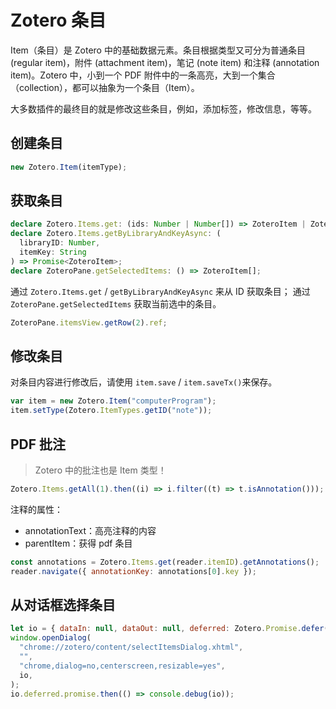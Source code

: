 # Zotero 条目

Item（条目）是 Zotero 中的基础数据元素。条目根据类型又可分为普通条目 (regular item)，附件 (attachment item)，笔记 (note item) 和注释 (annotation item)。Zotero 中，小到一个 PDF 附件中的一条高亮，大到一个集合（collection），都可以抽象为一个条目（Item）。

大多数插件的最终目的就是修改这些条目，例如，添加标签，修改信息，等等。

## 创建条目

```javascript
new Zotero.Item(itemType);
```

## 获取条目

```typescript
declare Zotero.Items.get: (ids: Number | Number[]) => ZoteroItem | ZoteroItem[];
declare Zotero.Items.getByLibraryAndKeyAsync: (
  libraryID: Number,
  itemKey: String
) => Promise<ZoteroItem>;
declare ZoteroPane.getSelectedItems: () => ZoteroItem[];
```

通过 `Zotero.Items.get` / `getByLibraryAndKeyAsync` 来从 ID 获取条目；
通过 `ZoteroPane.getSelectedItems` 获取当前选中的条目。

```javascript
ZoteroPane.itemsView.getRow(2).ref;
```

## 修改条目

对条目内容进行修改后，请使用 `item.save` / `item.saveTx()`来保存。

```javascript
var item = new Zotero.Item("computerProgram");
item.setType(Zotero.ItemTypes.getID("note"));
```

## PDF 批注

> Zotero 中的批注也是 Item 类型！

```javascript
Zotero.Items.getAll(1).then((i) => i.filter((t) => t.isAnnotation()));
```

注释的属性：

- annotationText：高亮注释的内容
- parentItem：获得 pdf 条目

```javascript
const annotations = Zotero.Items.get(reader.itemID).getAnnotations();
reader.navigate({ annotationKey: annotations[0].key });
```

## 从对话框选择条目

```javascript
let io = { dataIn: null, dataOut: null, deferred: Zotero.Promise.defer() };
window.openDialog(
  "chrome://zotero/content/selectItemsDialog.xhtml",
  "",
  "chrome,dialog=no,centerscreen,resizable=yes",
  io,
);
io.deferred.promise.then(() => console.debug(io));
```
